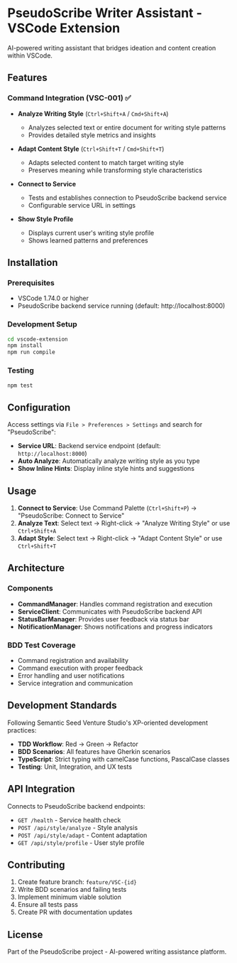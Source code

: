 # PseudoScribe Writer Assistant - VSCode Extension

AI-powered writing assistant that bridges ideation and content creation within VSCode.

## Features

### Command Integration (VSC-001) ✅
- **Analyze Writing Style** (`Ctrl+Shift+A` / `Cmd+Shift+A`)
  - Analyzes selected text or entire document for writing style patterns
  - Provides detailed style metrics and insights

- **Adapt Content Style** (`Ctrl+Shift+T` / `Cmd+Shift+T`)
  - Adapts selected content to match target writing style
  - Preserves meaning while transforming style characteristics

- **Connect to Service**
  - Tests and establishes connection to PseudoScribe backend service
  - Configurable service URL in settings

- **Show Style Profile**
  - Displays current user's writing style profile
  - Shows learned patterns and preferences

## Installation

### Prerequisites
- VSCode 1.74.0 or higher
- PseudoScribe backend service running (default: http://localhost:8000)

### Development Setup
```bash
cd vscode-extension
npm install
npm run compile
```

### Testing
```bash
npm test
```

## Configuration

Access settings via `File > Preferences > Settings` and search for "PseudoScribe":

- **Service URL**: Backend service endpoint (default: `http://localhost:8000`)
- **Auto Analyze**: Automatically analyze writing style as you type
- **Show Inline Hints**: Display inline style hints and suggestions

## Usage

1. **Connect to Service**: Use Command Palette (`Ctrl+Shift+P`) → "PseudoScribe: Connect to Service"
2. **Analyze Text**: Select text → Right-click → "Analyze Writing Style" or use `Ctrl+Shift+A`
3. **Adapt Style**: Select text → Right-click → "Adapt Content Style" or use `Ctrl+Shift+T`

## Architecture

### Components
- **CommandManager**: Handles command registration and execution
- **ServiceClient**: Communicates with PseudoScribe backend API
- **StatusBarManager**: Provides user feedback via status bar
- **NotificationManager**: Shows notifications and progress indicators

### BDD Test Coverage
- Command registration and availability
- Command execution with proper feedback
- Error handling and user notifications
- Service integration and communication

## Development Standards

Following Semantic Seed Venture Studio's XP-oriented development practices:
- **TDD Workflow**: Red → Green → Refactor
- **BDD Scenarios**: All features have Gherkin scenarios
- **TypeScript**: Strict typing with camelCase functions, PascalCase classes
- **Testing**: Unit, Integration, and UX tests

## API Integration

Connects to PseudoScribe backend endpoints:
- `GET /health` - Service health check
- `POST /api/style/analyze` - Style analysis
- `POST /api/style/adapt` - Content adaptation
- `GET /api/style/profile` - User style profile

## Contributing

1. Create feature branch: `feature/VSC-{id}`
2. Write BDD scenarios and failing tests
3. Implement minimum viable solution
4. Ensure all tests pass
5. Create PR with documentation updates

## License

Part of the PseudoScribe project - AI-powered writing assistance platform.
